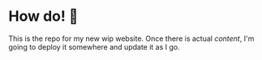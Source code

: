 # How do! 👋

This is the repo for my new wip website. Once there is actual _content_, I'm going to deploy it somewhere and update it as I go.